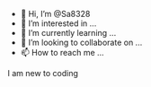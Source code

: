 - 👋 Hi, I’m @Sa8328
- 👀 I’m interested in ...
- 🌱 I’m currently learning ...
- 💞️ I’m looking to collaborate on ...
- 📫 How to reach me ...

<!---
Sa8328/Sa8328 is a ✨ special ✨ repository because its `README.md` (this file) appears on your GitHub profile.
You can click the Preview link to take a look at your changes.
---> I am new to coding
